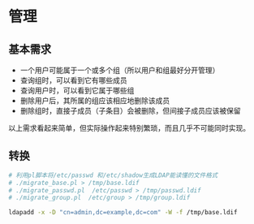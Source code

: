 # 管理

## 基本需求

* 一个用户可能属于一个或多个组（所以用户和组最好分开管理）
* 查询组时，可以看到它有哪些成员
* 查询用户时，可以看到它属于哪些组
* 删除用户后，其所属的组应该相应地删除该成员
* 删除组时，直接子成员（子条目）会被删除，但间接子成员应该被保留

以上需求看起来简单，但实际操作起来特别繁琐，而且几乎不可能同时实现。

## 转换

```bash
# 利用pl脚本将/etc/passwd 和/etc/shadow生成LDAP能读懂的文件格式
# ./migrate_base.pl > /tmp/base.ldif
# ./migrate_passwd.pl  /etc/passwd > /tmp/passwd.ldif
# ./migrate_group.pl  /etc/group > /tmp/group.ldif
```

```bash
ldapadd -x -D "cn=admin,dc=example,dc=com" -W -f /tmp/base.ldif
```